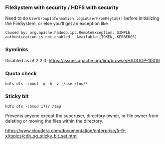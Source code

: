 ### FileSystem with security / HDFS with security

Need to do `UserGroupInformation.loginUserFromKeytab()` before initializing the FileSystem, or else you'll get an exception like

```
Caused by: org.apache.hadoop.ipc.RemoteException: SIMPLE authentication is not enabled.  Available:[TOKEN, KERBEROS]
```


### Symlinks

Disabled as of 2.2.0: https://issues.apache.org/jira/browse/HADOOP-10019


### Quota check

```
hdfs dfs -count -q -h -v  /user/foo/*
```


### Sticky bit

```
hdfs dfs -chmod 1777 /tmp
```

Prevents anyone except the superuser, directory owner, or file owner from deleting or moving the files within the directory.

https://www.cloudera.com/documentation/enterprise/5-9-x/topics/cdh_sg_sticky_bit_set.html